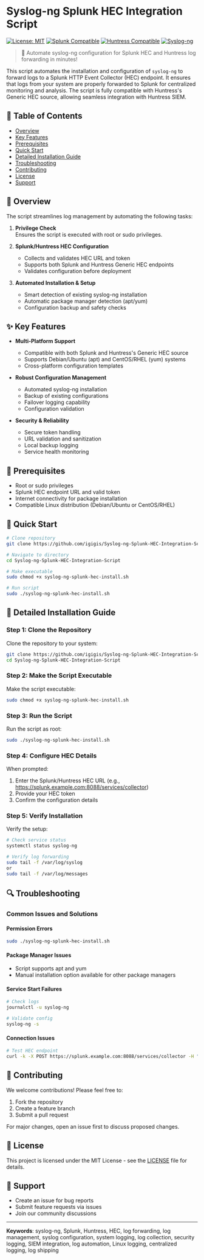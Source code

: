 # Syslog-ng Splunk HEC Integration Script

[![License: MIT](https://img.shields.io/badge/License-MIT-yellow.svg)](https://opensource.org/licenses/MIT)
[![Splunk Compatible](https://img.shields.io/badge/Splunk-Compatible-red.svg)]()
[![Huntress Compatible](https://img.shields.io/badge/Huntress-Compatible-blue.svg)]()
[![Syslog-ng](https://img.shields.io/badge/syslog--ng-Supported-green.svg)]()

> 🚀 Automate syslog-ng configuration for Splunk HEC and Huntress log forwarding in minutes!

This script automates the installation and configuration of `syslog-ng` to forward logs to a Splunk HTTP Event Collector (HEC) endpoint. It ensures that logs from your system are properly forwarded to Splunk for centralized monitoring and analysis. The script is fully compatible with Huntress's Generic HEC source, allowing seamless integration with Huntress SIEM.

## 📑 Table of Contents

- [Overview](#overview)
- [Key Features](#key-features)
- [Prerequisites](#prerequisites)
- [Quick Start](#quick-start)
- [Detailed Installation Guide](#detailed-installation-guide)
- [Troubleshooting](#troubleshooting)
- [Contributing](#contributing)
- [License](#license)
- [Support](#support)

## 🎯 Overview

The script streamlines log management by automating the following tasks:

1. **Privilege Check**  
   Ensures the script is executed with root or sudo privileges.

2. **Splunk/Huntress HEC Configuration**  
   - Collects and validates HEC URL and token
   - Supports both Splunk and Huntress Generic HEC endpoints
   - Validates configuration before deployment

3. **Automated Installation & Setup**  
   - Smart detection of existing syslog-ng installation
   - Automatic package manager detection (apt/yum)
   - Configuration backup and safety checks

## ✨ Key Features

- **Multi-Platform Support**
  - Compatible with both Splunk and Huntress's Generic HEC source
  - Supports Debian/Ubuntu (apt) and CentOS/RHEL (yum) systems
  - Cross-platform configuration templates

- **Robust Configuration Management**
  - Automated syslog-ng installation
  - Backup of existing configurations
  - Failover logging capability
  - Configuration validation

- **Security & Reliability**
  - Secure token handling
  - URL validation and sanitization
  - Local backup logging
  - Service health monitoring

## 🔧 Prerequisites

- Root or sudo privileges
- Splunk HEC endpoint URL and valid token
- Internet connectivity for package installation
- Compatible Linux distribution (Debian/Ubuntu or CentOS/RHEL)

## 🚀 Quick Start

```bash
# Clone repository
git clone https://github.com/igigis/Syslog-ng-Splunk-HEC-Integration-Script.git

# Navigate to directory
cd Syslog-ng-Splunk-HEC-Integration-Script

# Make executable
sudo chmod +x syslog-ng-splunk-hec-install.sh

# Run script
sudo ./syslog-ng-splunk-hec-install.sh
```

## 📖 Detailed Installation Guide

### Step 1: Clone the Repository

Clone the repository to your system:

```bash
git clone https://github.com/igigis/Syslog-ng-Splunk-HEC-Integration-Script.git
cd Syslog-ng-Splunk-HEC-Integration-Script


```

### Step 2: Make the Script Executable

Make the script executable:

```bash
sudo chmod +x syslog-ng-splunk-hec-install.sh
```

### Step 3: Run the Script

Run the script as root:

```bash
sudo ./syslog-ng-splunk-hec-install.sh
```

### Step 4: Configure HEC Details

When prompted:

1. Enter the Splunk/Huntress HEC URL (e.g., https://splunk.example.com:8088/services/collector)
2. Provide your HEC token
3. Confirm the configuration details

### Step 5: Verify Installation

Verify the setup:

```bash
# Check service status
systemctl status syslog-ng

# Verify log forwarding
sudo tail -f /var/log/syslog
or
sudo tail -f /var/log/messages
```

## 🔍 Troubleshooting

### Common Issues and Solutions

#### Permission Errors
```bash
sudo ./syslog-ng-splunk-hec-install.sh
```

#### Package Manager Issues
- Script supports apt and yum
- Manual installation option available for other package managers

#### Service Start Failures
```bash
# Check logs
journalctl -u syslog-ng

# Validate config
syslog-ng -s
```

#### Connection Issues
```bash
# Test HEC endpoint
curl -k -X POST https://splunk.example.com:8088/services/collector -H "Authorization: Splunk <TOKEN>"
```

## 🤝 Contributing

We welcome contributions! Please feel free to:

1. Fork the repository
2. Create a feature branch
3. Submit a pull request

For major changes, open an issue first to discuss proposed changes.

## 📄 License

This project is licensed under the MIT License - see the [LICENSE](LICENSE) file for details.

## 💬 Support

- Create an issue for bug reports
- Submit feature requests via issues
- Join our community discussions

---

**Keywords**: syslog-ng, Splunk, Huntress, HEC, log forwarding, log management, syslog configuration, system logging, log collection, security logging, SIEM integration, log automation, Linux logging, centralized logging, log shipping
